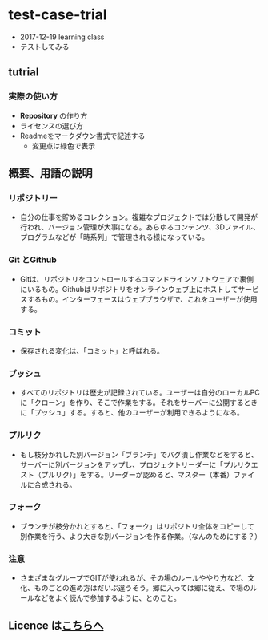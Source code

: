 # test-case-trial
* 2017-12-19 learning class
* テストしてみる

## tutrial

### 実際の使い方
* **Repository** の作り方
* ライセンスの選び方
* Readmeをマークダウン書式で記述する
	* 変更点は緑色で表示


## 概要、用語の説明
### リポジトリー
 * 自分の仕事を貯めるコレクション。複雑なプロジェクトでは分散して開発が行われ、バージョン管理が大事になる。あらゆるコンテンツ、3Dファイル、プログラムなどが「時系列」で管理される様になっている。

### Git とGithub
 * Gitは、リポジトリをコントロールするコマンドラインソフトウェアで裏側にいるもの。Githubはリポジトリをオンラインウェブ上にホストしてサービスするもの。インターフェースはウェブブラウザで、これをユーザーが使用する。

### コミット
*  保存される変化は、「コミット」と呼ばれる。

### プッシュ
 * すべてのリポジトリは歴史が記録されている。ユーザーは自分のローカルPCに「クローン」を作り、そこで作業をする。それをサーバーに公開するときに「プッシュ」する。すると、他のユーザーが利用できるようになる。

### プルリク
 * もし枝分かれした別バージョン「ブランチ」でバグ潰し作業などをすると、サーバーに別バージョンをアップし、プロジェクトリーダーに「プルリクエスト（プルリク）」をする。リーダーが認めると、マスター（本番）ファイルに合成される。

### フォーク
* ブランチが枝分かれとすると、「フォーク」はリポジトリ全体をコピーして別作業を行う、より大きな別バージョンを作る作業。（なんのためにする？）

### 注意
* さまざまなグループでGITが使われるが、その場のルールややり方など、文化、ものごとの進め方はだいぶ違うそう。郷に入っては郷に従え、で場のルールなどをよく読んで参加するように、とのこと。

## Licence は[こちらへ](https://opensource.org/licenses/)
